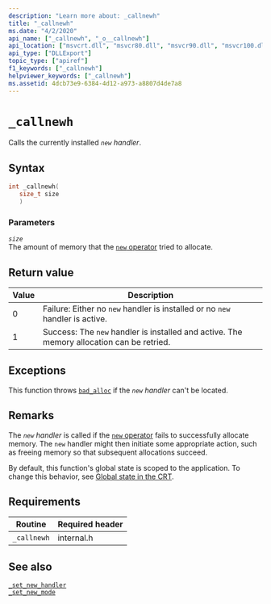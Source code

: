 ```yaml
---
description: "Learn more about: _callnewh"
title: "_callnewh"
ms.date: "4/2/2020"
api_name: ["_callnewh", "_o__callnewh"]
api_location: ["msvcrt.dll", "msvcr80.dll", "msvcr90.dll", "msvcr100.dll", "msvcr100_clr0400.dll", "msvcr110.dll", "msvcr110_clr0400.dll", "msvcr120.dll", "msvcr120_clr0400.dll", "ucrtbase.dll", "api-ms-win-crt-heap-l1-1-0.dll"]
api_type: ["DLLExport"]
topic_type: ["apiref"]
f1_keywords: ["_callnewh"]
helpviewer_keywords: ["_callnewh"]
ms.assetid: 4dcb73e9-6384-4d12-a973-a8807d4de7a8
---
```

# `_callnewh`

Calls the currently installed *`new` handler*.

## Syntax

```cpp
int _callnewh(
   size_t size
   )
```

### Parameters

*`size`*\
The amount of memory that the [`new` operator](../../cpp/new-operator-cpp.md) tried to allocate.

## Return value

| Value | Description |
|---|---|
| 0 | Failure: Either no `new` handler is installed or no `new` handler is active. |
| 1 | Success: The `new` handler is installed and active. The memory allocation can be retried. |

## Exceptions

This function throws [`bad_alloc`](../../standard-library/bad-alloc-class.md) if the *`new` handler* can't be located.

## Remarks

The *`new` handler* is called if the [`new` operator](../../cpp/new-operator-cpp.md) fails to successfully allocate memory. The `new` handler might then initiate some appropriate action, such as freeing memory so that subsequent allocations succeed.

By default, this function's global state is scoped to the application. To change this behavior, see [Global state in the CRT](../global-state.md).

## Requirements

| Routine | Required header |
|---|---|
| `_callnewh` | internal.h |

## See also

[`_set_new_handler`](set-new-handler.md)\
[`_set_new_mode`](set-new-mode.md)
